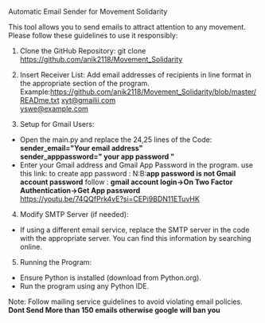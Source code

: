 Automatic Email Sender for Movement Solidarity

This tool allows you to send emails to attract attention to any movement. Please follow these guidelines to use it responsibly:

1. Clone the GitHub Repository:
git clone https://github.com/anik2118/Movement_Solidarity

2. Insert Receiver List:
Add email addresses of recipients in line format in the appropriate section of the program.
    Example:https://github.com/anik2118/Movement_Solidarity/blob/master/READme.txt
    xyt@gmailii.com<br>
    yswe@example.com

3. Setup for Gmail Users:
- Open the main.py and replace the 24,25 lines of the Code:<br>
       **sender_email="Your email address"<br>**
        **sender_apppassword=" your app password "**
- Enter your Gmail address and Gmail App Password in the program.
use this link: to create app password : 
N:B:**app password is not Gmail account password**
follow : **gmail account login->On Two Factor Authentication->Get App password**<br>
https://youtu.be/74QQfPrk4vE?si=CEPi9BDN11ETuvHK

4. Modify SMTP Server (if needed):
- If using a different email service, replace the SMTP server in the code with the appropriate server. You can find this information by searching online.

5. Running the Program:
- Ensure Python is installed (download from Python.org).
- Run the program using any Python IDE.

Note: Follow mailing service guidelines to avoid violating email policies.
**Dont Send More than 150 emails otherwise google will ban you**


